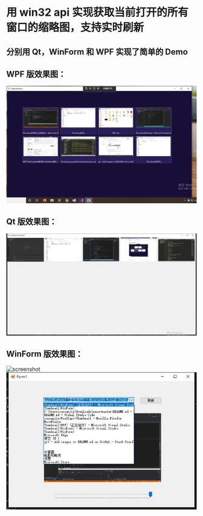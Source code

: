 # 用 win32 api 实现获取当前打开的所有窗口的缩略图，支持实时刷新
## 分别用 Qt，WinForm 和 WPF 实现了简单的 Demo
## WPF 版效果图：
![screenshot](https://raw.githubusercontent.com/caoyanjie/Win32api-Thumbnail/master/Screenshots/screenshot.jpg)

## Qt 版效果图：
![screenshot](https://raw.githubusercontent.com/caoyanjie/Win32api-Thumbnail/master/Screenshots/qt.jpg)

## WinForm 版效果图：
![screenshot](https://raw.githubusercontent.com/caoyanjie/Win32api-Thumbnail/master/Screenshots/winform1.jpg)
![screenshot](https://raw.githubusercontent.com/caoyanjie/Win32api-Thumbnail/master/Screenshots/winform2.jpg)